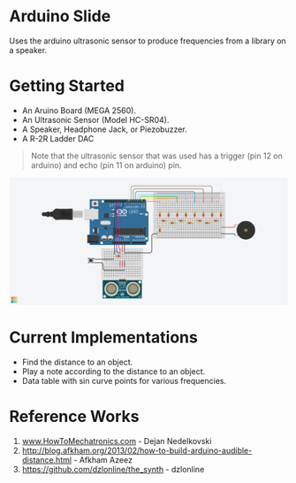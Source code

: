 # Arduino Slide

Uses the arduino ultrasonic sensor to produce frequencies from a library on a speaker.

# Getting Started

* An Aruino Board (MEGA 2560).
* An Ultrasonic Sensor (Model HC-SR04).
* A Speaker, Headphone Jack, or Piezobuzzer.
* A R-2R Ladder DAC

> Note that the ultrasonic sensor that was used has a trigger (pin 12 on arduino) and echo (pin 11 on arduino) pin. 

![alt text](https://raw.githubusercontent.com/alexandre-lavoie/arduino-slide/final/images/circuit.png)

# Current Implementations

* Find the distance to an object.
* Play a note according to the distance to an object.
* Data table with sin curve points for various frequencies.

# Reference Works

1. www.HowToMechatronics.com - Dejan Nedelkovski
2. http://blog.afkham.org/2013/02/how-to-build-arduino-audible-distance.html - Afkham Azeez
3. https://github.com/dzlonline/the_synth - dzlonline